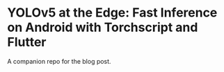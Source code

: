 # YOLOv5 at the Edge: Fast Inference on Android with Torchscript and Flutter

A companion repo for the blog post.
